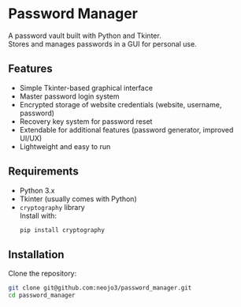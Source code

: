 # Password Manager

A password vault built with Python and Tkinter.  
Stores and manages passwords in a GUI for personal use.

## Features
- Simple Tkinter-based graphical interface
- Master password login system
- Encrypted storage of website credentials (website, username, password)
- Recovery key system for password reset
- Extendable for additional features (password generator, improved UI/UX)
- Lightweight and easy to run

## Requirements
- Python 3.x
- Tkinter (usually comes with Python)
- `cryptography` library  
  Install with:
  ```bash
  pip install cryptography

## Installation
Clone the repository:
```bash
git clone git@github.com:neojo3/password_manager.git
cd password_manager
